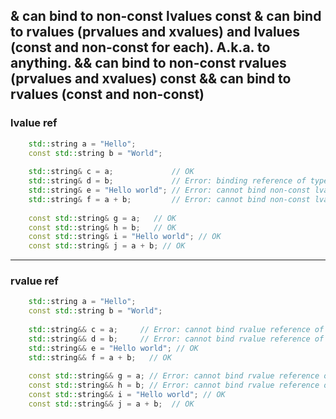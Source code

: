 & 	   can bind to non-const lvalues
const &     can bind to rvalues (prvalues and xvalues) and lvalues (const and non-const for each). A.k.a. to anything.
&&	   can bind to non-const rvalues (prvalues and xvalues)
const &&	   can bind to rvalues (const and non-const)
---
### lvalue ref
```cpp
    std::string a = "Hello";
    const std::string b = "World";
    
    std::string& c = a;     	    // OK
    std::string& d = b;     	    // Error: binding reference of type ‘std::string&’ to ‘const string’
    std::string& e = "Hello world"; // Error: cannot bind non-const lvalue reference of type ‘std::string&’ to an rvalue of type ‘std::string’
    std::string& f = a + b; 	    // Error: cannot bind non-const lvalue reference of type ‘std::string&’ to an rvalue
    
    const std::string& g = a; 	// OK
    const std::string& h = b; 	// OK
    const std::string& i = "Hello world"; // OK
    const std::string& j = a + b; // OK
```
---
### rvalue ref
```cpp
    std::string a = "Hello";
    const std::string b = "World";
    
    std::string&& c = a;     // Error: cannot bind rvalue reference of type ‘std::string&&’ to lvalue of type ‘std::string’
    std::string&& d = b;     // Error: cannot bind rvalue reference of type ‘std::string&&’ to lvalue of type ‘const string’
    std::string&& e = "Hello world"; // OK
    std::string&& f = a + b;   // OK
    
    const std::string&& g = a; // Error: cannot bind rvalue reference of type ‘const string&&’ to lvalue of type ‘std::string’
    const std::string&& h = b; // Error: cannot bind rvalue reference of type ‘const string&&’ to lvalue of type ‘const string’
    const std::string&& i = "Hello world"; // OK
    const std::string&& j = a + b;  // OK
```
